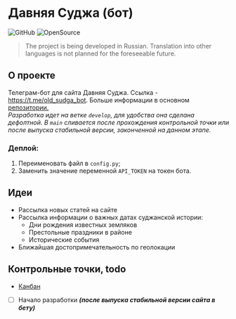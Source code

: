 # Давняя Суджа (бот)
![GitHub](https://img.shields.io/github/license/dan-sazonov/old-sudga)
![OpenSource](https://img.shields.io/badge/Open%20Source-%E2%99%A5-red)
> The project is being developed in Russian. Translation into other languages is not planned for the foreseeable future.
## О проекте
Телеграм-бот для сайта Давняя Суджа. Ссылка - https://t.me/old_sudga_bot. Больше информации в основном [репозитории.](https://github.com/dan-sazonov/old-sudga)    
_Разработка идет на ветке `develop`, для удобства она сделана дефолтной. В `main` сливается после прохождения
контрольной точки или после выпуска стабильной версии, законченной на данном этапе._
### Деплой:
1. Переименовать файл в `config.py`;
2. Заменить значение переменной `API_TOKEN` на токен бота.
## Идеи
- Рассылка новых статей на сайте
- Рассылка информации о важных датах суджанской истории:
    - Дни рождения известных земляков
    - Престольные праздники в районе
    - Исторические события
- Ближайшая достопримечательность по геолокации
## Контрольные точки, todo
- [Канбан](https://github.com/dan-sazonov/old-sudga/projects/1)

- [ ] Начало разработки _**(после выпуска стабильной версии сайта в бету)**_
